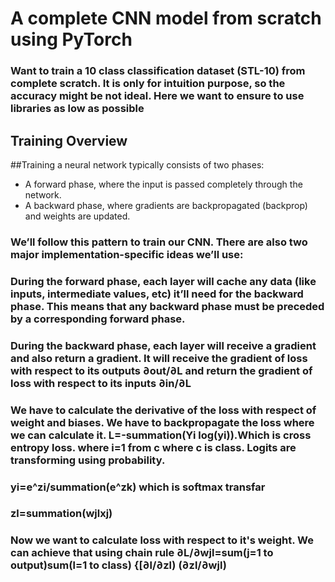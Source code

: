 # A complete CNN model from  scratch using PyTorch

### Want to train a 10 class classification dataset (STL-10) from complete scratch. It is only for intuition purpose, so the accuracy might be not ideal. Here we want to ensure to use libraries as low as possible

## Training Overview
##Training a neural network typically consists of two phases:

- A forward phase, where the input is passed completely through the network.
- A backward phase, where gradients are backpropagated (backprop) and weights are updated.
### We’ll follow this pattern to train our CNN. There are also two major implementation-specific ideas we’ll use:

### During the forward phase, each layer will cache any data (like inputs, intermediate values, etc) it’ll need for the backward phase. This means that any backward phase must be preceded by a corresponding forward phase.
### During the backward phase, each layer will receive a gradient and also return a gradient. It will receive the gradient of loss with respect to its outputs ∂out/∂L and return the gradient of loss with respect to its inputs ∂in/∂L

### We have to calculate the derivative of the loss with respect of weight and biases. We have to backpropagate the loss where we can calculate it. L=-summation(Yi log(yi)).Which is cross entropy loss. where i=1 from c where c is class. Logits are transforming using probability. 

### yi=e^zi/summation(e^zk) which is softmax transfar
### zl=summation(wjlxj) 

### Now we want to calculate loss with respect to it's weight. We can achieve that using chain rule ∂L/∂wjl=sum(j=1 to output)sum(l=1 to class) {[∂l/∂zl) (∂zl/∂wjl)
